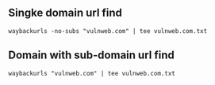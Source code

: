 ## Singke domain url find
```
waybackurls -no-subs "vulnweb.com" | tee vulnweb.com.txt
```
## Domain with sub-domain url find
```
waybackurls "vulnweb.com" | tee vulnweb.com.txt
```
